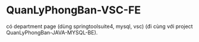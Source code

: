 # QuanLyPhongBan-VSC-FE
 
có department page (dùng springtoolsuite4, mysql, vsc) (đi cùng với project QuanLyPhongBan-JAVA-MYSQL-BE).
